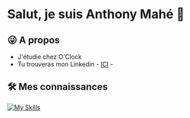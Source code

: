 # Salut, je suis Anthony Mahé 👋


## 😜 A propos   
- J'étudie chez O'Clock 
- Tu trouveras mon Linkedin - [ICI](https://www.linkedin.com/in/mah%C3%A9-anthony/) -


## 🛠️ Mes connaissances

    
[![My Skills](https://skills.thijs.gg/icons?i=html,css,js,svelte,php,wordpress,git,figma,mysql&theme=dark)](https://www.linkedin.com/in/mah%C3%A9-anthony/)
